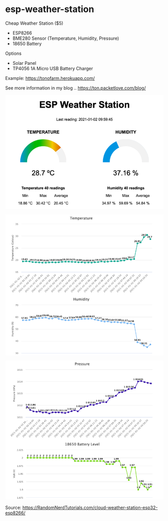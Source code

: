 # esp-weather-station

Cheap Weather Station ($5) 
- ESP8266
- BME280 Sensor (Temperature, Humidity, Pressure)
- 18650 Battery

Options
- Solar Panel
- TP4056 1A Micro USB Battery Charger

Example: https://tonofarm.herokuapp.com/

See more information in my blog ..
https://ton.packetlove.com/blog/


![Dashboard](images/dashboard01.png)

![Dashboard](images/dashboard02.png)

![Dashboard](images/dashboard03.png)


Source: https://RandomNerdTutorials.com/cloud-weather-station-esp32-esp8266/